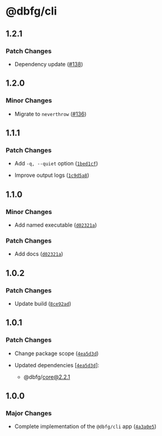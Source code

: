 # @dbfg/cli

## 1.2.1

### Patch Changes

- Dependency update ([#138](https://github.com/mikededo/dart-barrel-file-generator/pull/138))

## 1.2.0

### Minor Changes

- Migrate to `neverthrow` ([#136](https://github.com/mikededo/dart-barrel-file-generator/pull/136))

## 1.1.1

### Patch Changes

- Add `-q, --quiet` option ([`1bed1cf`](https://github.com/mikededo/dart-barrel-file-generator/commit/1bed1cf94a348638b5960d43f7d2f3acbeb60d0e))

- Improve output logs ([`1c9d5a8`](https://github.com/mikededo/dart-barrel-file-generator/commit/1c9d5a892de3257c6bef5c35e9cc675b2026893e))

## 1.1.0

### Minor Changes

- Add named executable ([`d02321a`](https://github.com/mikededo/dart-barrel-file-generator/commit/d02321a247bd063b9899081b422fd6496a31abf2))

### Patch Changes

- Add docs ([`d02321a`](https://github.com/mikededo/dart-barrel-file-generator/commit/d02321a247bd063b9899081b422fd6496a31abf2))

## 1.0.2

### Patch Changes

- Update build ([`8ce92ad`](https://github.com/mikededo/dart-barrel-file-generator/commit/8ce92adc60d7f9987504cc2c3063485e48f878db))

## 1.0.1

### Patch Changes

- Change package scope ([`4ea5d3d`](https://github.com/mikededo/dart-barrel-file-generator/commit/4ea5d3db75e62de4a4ef4dd478d0d4bc94e859f8))

- Updated dependencies [[`4ea5d3d`](https://github.com/mikededo/dart-barrel-file-generator/commit/4ea5d3db75e62de4a4ef4dd478d0d4bc94e859f8)]:
  - @dbfg/core@2.2.1

## 1.0.0

### Major Changes

- Complete implementation of the `@dbfg/cli` app ([`4a3a0e5`](https://github.com/mikededo/dart-barrel-file-generator/commit/4a3a0e55b4d208aabb751700ae92dc83215b3a10))
